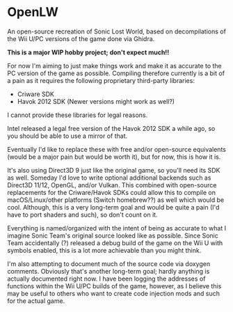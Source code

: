 # OpenLW
An open-source recreation of Sonic Lost World, based on decompilations of the Wii U/PC versions of the game done via Ghidra.

**This is a major WIP hobby project; don't expect much!!**

For now I'm aiming to just make things work and make it as accurate to the PC version of the game as possible. Compiling therefore currently is a bit of a pain as it requires the following proprietary third-party libraries:

- Criware SDK
- Havok 2012 SDK (Newer versions might work as well?)

I cannot provide these libraries for legal reasons.

Intel released a legal free version of the Havok 2012 SDK a while ago, so you should be able to use a mirror of that.

Eventually I'd like to replace these with free and/or open-source equivalents (would be a major pain but would be worth it), but for now, this is how it is.

It's also using Direct3D 9 just like the original game, so you'll need its SDK as well. Someday I'd love to write optional additional backends such as Direct3D 11/12, OpenGL, and/or Vulkan. This combined with open-source replacements for the Criware/Havok SDKs could allow this to compile on macOS/Linux/other platforms (Switch homebrew??) as well which would be cool. Although, this is a very long-term goal and would be quite a pain (I'd have to port shaders and such), so don't count on it.

Everything is named/organized with the intent of being as accurate to what I imagine Sonic Team's original source looked like as possible. Since Sonic Team accidentally (?) released a debug build of the game on the Wii U with symbols enabled, this is a lot more achievable than you might think.

I'm also attempting to document much of the source code via doxygen comments. Obviously that's another long-term goal; hardly anything is actually documented right now. I have been logging the addresses of functions within the Wii U/PC builds of the game, however, as I believe this may be useful to others who want to create code injection mods and such for the actual game.

